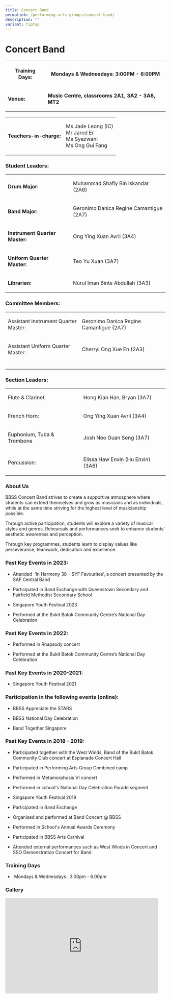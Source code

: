 ```yaml
---
title: Concert Band
permalink: /performing-arts-groups/concert-band/
description: ""
variant: tiptap
---
```

<h1>Concert Band</h1>
<table style="minWidth: 50px">
<colgroup>
<col>
<col>
</colgroup>
<tbody>
<tr>
<th rowspan="1" colspan="1">
<p>Training Days:</p>
</th>
<th rowspan="1" colspan="1">
<p>Mondays &amp; Wednesdays: 3:00PM - 6:00PM</p>
</th>
</tr>
<tr>
<td rowspan="1" colspan="1">
<p><strong>Venue:</strong>
</p>
</td>
<td rowspan="1" colspan="1">
<p><strong>Music Centre, classrooms 2A1, 3A2 - 3A8, MT2</strong>
</p>
</td>
</tr>
</tbody>
</table>
<p></p>
<table style="minWidth: 50px">
<colgroup>
<col>
<col>
</colgroup>
<tbody>
<tr>
<td rowspan="1" colspan="1">
<p><strong>Teachers-in-charge:</strong>
</p>
</td>
<td rowspan="1" colspan="1">
<p>Ms Jade Leong (IC)
<br>Mr Jared Er
<br>Ms Syazwani
<br>Ms Ong Gui Fang</p>
</td>
</tr>
</tbody>
</table>
<h3>Student Leaders:</h3>
<table style="minWidth: 50px">
<colgroup>
<col>
<col>
</colgroup>
<tbody>
<tr>
<td rowspan="1" colspan="1">
<p><strong>Drum Major:</strong>
</p>
</td>
<td rowspan="1" colspan="1">
<p>Muhammad Shafiy Bin Iskandar (2A6)</p>
</td>
</tr>
<tr>
<td rowspan="1" colspan="1">
<p><strong>Band Major:</strong>
</p>
</td>
<td rowspan="1" colspan="1">
<p>Geronimo Danica Regine Camantigue (2A7)</p>
</td>
</tr>
<tr>
<td rowspan="1" colspan="1">
<p><strong>Instrument Quarter Master:</strong>
</p>
</td>
<td rowspan="1" colspan="1">
<p>Ong Ying Xuan Avril (3A4)</p>
</td>
</tr>
<tr>
<td rowspan="1" colspan="1">
<p><strong>Uniform Quarter Master:</strong>
</p>
</td>
<td rowspan="1" colspan="1">
<p>Teo Yu Xuan (3A7)</p>
</td>
</tr>
<tr>
<td rowspan="1" colspan="1">
<p><strong>Librarian:</strong>
</p>
</td>
<td rowspan="1" colspan="1">
<p>Nurul Iman Binte Abdullah (3A3)</p>
</td>
</tr>
</tbody>
</table>
<h3>Committee Members:</h3>
<table style="minWidth: 50px">
<colgroup>
<col>
<col>
</colgroup>
<tbody>
<tr>
<td rowspan="1" colspan="1">
<p>Assistant Instrument Quarter Master:</p>
</td>
<td rowspan="1" colspan="1">
<p>Geronimo Danica Regine Camantigue (2A7)</p>
</td>
</tr>
<tr>
<td rowspan="1" colspan="1">
<p>Assistant Uniform Quarter Master:</p>
</td>
<td rowspan="1" colspan="1">
<p>Cherryl Ong Xue En (2A3)</p>
</td>
</tr>
<tr>
<td rowspan="1" colspan="1">
<p></p>
</td>
<td rowspan="1" colspan="1">
<p></p>
</td>
</tr>
</tbody>
</table>
<h3>Section Leaders:</h3>
<table style="minWidth: 50px">
<colgroup>
<col>
<col>
</colgroup>
<tbody>
<tr>
<td rowspan="1" colspan="1">
<p>Flute &amp; Clarinet:</p>
</td>
<td rowspan="1" colspan="1">
<p>Hong Kian Han, Bryan (3A7)</p>
</td>
</tr>
<tr>
<td rowspan="1" colspan="1">
<p>French Horn:</p>
</td>
<td rowspan="1" colspan="1">
<p>Ong Ying Xuan Avril (3A4)</p>
</td>
</tr>
<tr>
<td rowspan="1" colspan="1">
<p>Euphonium, Tuba &amp; Trombone</p>
</td>
<td rowspan="1" colspan="1">
<p>Josh Neo Guan Seng (3A7)</p>
</td>
</tr>
<tr>
<td rowspan="1" colspan="1">
<p>Percussion:</p>
</td>
<td rowspan="1" colspan="1">
<p>Elissa Haw Enxin (Hu Enxin) (3A6)</p>
</td>
</tr>
</tbody>
</table>
<h3>About Us</h3>
<p>BBSS Concert Band strives to create a supportive atmosphere where students
can extend themselves and grow as musicians and as individuals, while at
the same time striving for the highest level of musicianship possible.</p>
<p>Through active participation, students will explore a variety of musical
styles and genres. Rehearsals and performances seek to enhance students’
aesthetic awareness and perception.</p>
<p>Through key programmes, students learn to display values like perseverance,
teamwork, dedication and excellence.</p>
<h3>Past Key Events in 2023:</h3>
<ul>
<li>
<p>Attended&nbsp; ‘In Harmony 38 – SYF Favourites’, a concert presented by
the SAF Central Band</p>
</li>
<li>
<p>Participated in Band Exchange with Queenstown Secondary and Fairfield
Methodist Secondary School</p>
</li>
<li>
<p>Singapore Youth Festival 2023</p>
</li>
<li>
<p>Performed at the Bukit Batok Community Centre’s National Day Celebration</p>
</li>
</ul>
<h3>Past Key Events in 2022:</h3>
<ul>
<li>
<p>Performed in Rhapsody concert</p>
</li>
<li>
<p>Performed at the Bukit Batok Community Centre’s National Day Celebration</p>
</li>
</ul>
<h3>Past Key Events in 2020-2021:</h3>
<ul data-tight="true" class="tight">
<li>
<p>Singapore Youth Festival 2021</p>
</li>
</ul>
<h3>Participation in the following events (online):</h3>
<ul data-tight="true" class="tight">
<li>
<p>BBSS Appreciate the STARS</p>
</li>
<li>
<p>BBSS National Day Celebration</p>
</li>
<li>
<p>Band Together Singapore</p>
</li>
</ul>
<h3>Past Key Events in 2018 - 2019:</h3>
<ul data-tight="true" class="tight">
<li>
<p>Participated together with the West Winds, Band of the Bukit Batok Community
Club concert at Esplanade Concert Hall</p>
</li>
<li>
<p>Participated in Performing Arts Group Combined camp</p>
</li>
<li>
<p>Performed in Metamorphosis VI concert</p>
</li>
<li>
<p>Performed in school's National Day Celebration Parade segment</p>
</li>
<li>
<p>Singapore Youth Festival 2019</p>
</li>
<li>
<p>Participated in Band Exchange</p>
</li>
<li>
<p>Organised and performed at Band Concert @ BBSS</p>
</li>
<li>
<p>Performed in School's Annual Awards Ceremony</p>
</li>
<li>
<p>Participated in BBSS Arts Carnival</p>
</li>
<li>
<p>Attended external performances such as West Winds in Concert and SSO Demonstration
Concert for Band</p>
</li>
</ul>
<h3>Training Days</h3>
<ul data-tight="true" class="tight">
<li>
<p>&nbsp;Mondays &amp; Wednesdays : 3.00pm - 6.00pm</p>
</li>
</ul>
<h3>Gallery</h3>
<div class="iframe-wrapper">
<iframe height="299" width="480" allowfullscreen="true" frameborder="0" src="https://docs.google.com/presentation/d/e/2PACX-1vRBGkmsBbxae7uZZeE5TcBRozQLXf9kAYH7v8nI4wSeehaImdVCTD40BE9WN5amVCHi7B-UFET-1Q3e/embed?start=true&amp;loop=true&amp;delayms=3000"></iframe>
</div>
<p></p>